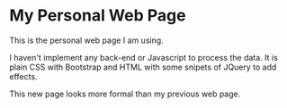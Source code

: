 # My Personal Web Page

This is the personal web page I am using. 

I haven't implement any back-end or Javascript to process the data. It is plain CSS with Bootstrap and HTML with some snipets of JQuery to add effects.

This new page looks more formal than my previous web page.
